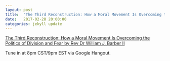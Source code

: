 ```yaml
---
layout: post
title:  "The Third Reconstruction: How a Moral Movement Is Overcoming the Politics of Division and Fear"
date:   2017-02-28 20:00:00
categories: jekyll update
---
```


[The Third Reconstruction: How a Moral Movement Is Overcoming the Politics of Division and Fear by Rev Dr William J. Barber II](https://www.amazon.com/dp/B00WCY4YK4/ref=dp-kindle-redirect?_encoding=UTF8&btkr=1)

Tune in at 8pm CST/9pm EST via Google Hangout.
